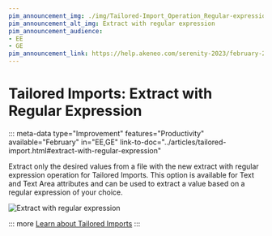 ```yaml
---
pim_announcement_img: ./img/Tailored-Import_Operation_Regular-expression.png
pim_announcement_alt_img: Extract with regular expression
pim_announcement_audience:
- EE
- GE
pim_announcement_link: https://help.akeneo.com/serenity-2023/february-2023-serenity-updates#tailored-imports-extract-with-regular-expression
---
```


# Tailored Imports: Extract with Regular Expression
::: meta-data type="Improvement" features="Productivity" available="February" in="EE,GE" link-to-doc="../articles/tailored-import.html#extract-with-regular-expression"

Extract only the desired values from a file with the new extract with regular expression operation for Tailored Imports. This option is available for Text and Text Area attributes and can be used to extract a value based on a regular expression of your choice. 


![Extract with regular expression](../img/Tailored-Import_Operation_Regular-expression.png)


::: more
[Learn about Tailored Imports](../articles/tailored-import.html#overview)
:::